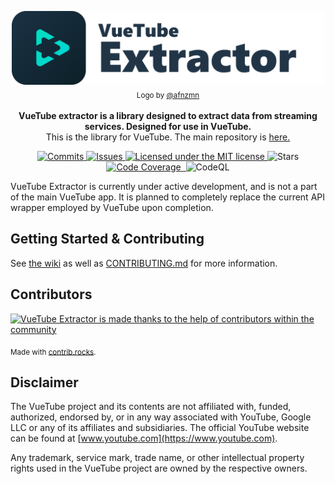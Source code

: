 <p align="center">
  <a href="https://vuetube.app/">
    <picture>
      <source 
        srcset="https://raw.githubusercontent.com/VueTubeApp/.github/main/readme_assets/dark/Extractor.svg"
        media="(prefers-color-scheme: dark)"
      />
      <img 
        src="https://raw.githubusercontent.com/VueTubeApp/.github/main/readme_assets/light/Extractor.svg" 
        alt="VueTube Extractor is a core component of VueTube"
        width="500"
       />
    </picture>
  </a>
  <br>
  <sub>Logo by <a href="https://github.com/afnzmn">@afnzmn</a></sub>
  <br>
  <br>
<strong>VueTube extractor is a library designed to extract data from streaming services. Designed for use in VueTube.</strong>
<br>
This is the library for VueTube. The main repository is <a href="https://github.com/Frontesque/VueTube"> here.</a>
</p>

<p align="center">
  <a href="https://github.com/VueTubeApp/VueTube-Extractor/commits/master">
    <img src="https://img.shields.io/github/commit-activity/m/VueTubeApp/VueTube-Extractor?label=Commits" alt="Commits">
  </a>
  <a href="https://github.com/VueTubeApp/VueTube-Extractor/issues">
    <img src="https://img.shields.io/github/issues/VueTubeApp/VueTube-Extractor" alt="Issues"> 
  </a>
  <a href="https://github.com/VueTubeApp/VueTube-Extractor/blob/master/LICENSE">
    <img src="https://img.shields.io/github/license/VueTubeApp/VueTube-Extractor" alt="Licensed under the MIT license">
  </a>
  <a>
    <img src="https://img.shields.io/github/stars/VueTubeApp/VueTube-Extractor" alt="Stars">
  </a>
  <a href="https://codecov.io/gh/VueTubeApp/VueTube-Extractor">
    <img src="https://codecov.io/gh/VueTubeApp/VueTube-Extractor/branch/master/graph/badge.svg?token=XDCN1XWYUF" alt="Code Coverage"/>
  </a>
  <a href="https://codeclimate.com/github/VueTubeApp/VueTube-Extractor/maintainability">
    <img src="https://api.codeclimate.com/v1/badges/e280a83b032031c69545/maintainability" alt=""/>
  </a>
    <img src="https://github.com/VueTubeApp/VueTube-Extractor/actions/workflows/codeql.yml/badge.svg" alt="CodeQL">
</p>

VueTube Extractor is currently under active development, and is not a part of the main VueTube app. It is planned to
completely replace the current API wrapper employed by VueTube upon completion.

## Getting Started & Contributing

See [the wiki](https://github.com/VueTubeApp/VueTube-Extractor/wiki) as well as [CONTRIBUTING.md](CONTRIBUTING.md) for more information.

## Contributors

<a href="https://github.com/VueTubeApp/VueTube-Extractor/graphs/contributors">
  <img src="https://contrib.rocks/image?repo=VueTubeApp/VueTube-Extractor"  alt="VueTube Extractor is made thanks to the help of contributors within the community"/>
</a>

<sub>Made with [contrib.rocks](https://contrib.rocks). </sub>

## Disclaimer

The VueTube project and its contents are not affiliated with, funded, authorized, endorsed by, or in any way associated
with YouTube, Google LLC or any of its affiliates and subsidiaries. The official YouTube website can be found
at [www.youtube.com](https://www.youtube.com).

Any trademark, service mark, trade name, or other intellectual property rights used in the VueTube project are owned by
the respective owners.
